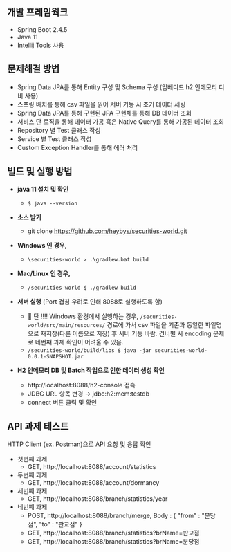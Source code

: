 
## 개발 프레임웍크
- Spring Boot 2.4.5
- Java 11
- Intellij Tools 사용

## 문제해결 방법
- Spring Data JPA를 통해 Entity 구성 및 Schema 구성 (임베디드 h2 인메모리 디비 사용)
- 스프링 배치를 통해 csv 파일을 읽어 서버 기동 시 초기 데이터 세팅
- Spring Data JPA를 통해 구현된 JPA 구현체를 통해 DB 데이터 조회
- 서비스 단 로직을 통해 데이터 가공 혹은 Native Query를 통해 가공된 데이터 조회
- Repository 별 Test 클래스 작성
- Service 별 Test 클래스 작성
- Custom Exception Handler를 통해 에러 처리

## 빌드 및 실행 방법
- **java 11 설치 및 확인**
   - `$ java --version`  


- **소스 받기**
  - git clone https://github.com/heybys/securities-world.git
  


- **Windows 인 경우,**
  - `\securities-world > .\gradlew.bat build`
- **Mac/Linux 인 경우,**
  - `/securities-world $ ./gradlew build`
    

- **서버 실행** (Port 겹침 우려로 인해 8088로 실행하도록 함)
  - 📌 단 !!!! Windows 환경에서 실행하는 경우, `/securities-world/src/main/resources/` 경로에 가서 csv 파일을 기존과 동일한 파일명으로 재저장(다른 이름으로 저장) 후 서버 기동 바람. 건너뛸 시  encoding 문제로 네번쨰 과제 확인이 어려울 수 있음.   
  - `/securities-world/build/libs $ java -jar securities-world-0.0.1-SNAPSHOT.jar`
  

- **H2 인메모리 DB 및 Batch 작업으로 인한 데이터 생성 확인**
  - http://localhost:8088/h2-console 접속
  - JDBC URL 항목 변경 → jdbc:h2:mem:testdb
  - connect 버튼 클릭 및 확인 

## API 과제 테스트
HTTP Client (ex. Postman)으로 API 요청 및 응답 확인

- 첫번째 과제
  - GET, http://localhost:8088/account/statistics
- 두번째 과제
  - GET, http://localhost:8088/account/dormancy
- 세번째 과제
  - GET, http://localhost:8088/branch/statistics/year
- 네번쨰 과제
  - POST, http://localhost:8088/branch/merge, Body : { "from" : "분당점", "to" : "판교점" }
  - GET, http://localhost:8088/branch/statistics?brName=판교점
  - GET, http://localhost:8088/branch/statistics?brName=분당점
